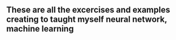These are all the excercises and examples creating to taught myself neural network, machine learning
----------------------------------------------------------------------------------------------------
